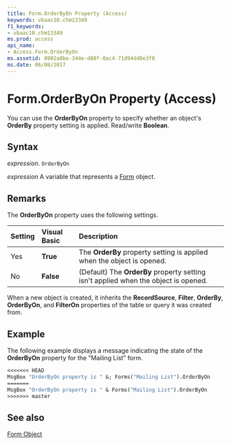 ```yaml
---
title: Form.OrderByOn Property (Access)
keywords: vbaac10.chm13349
f1_keywords:
- vbaac10.chm13349
ms.prod: access
api_name:
- Access.Form.OrderByOn
ms.assetid: 8902a8be-344e-d88f-8ac4-71d94dd0e3f0
ms.date: 06/08/2017
---
```



# Form.OrderByOn Property (Access)

You can use the  **OrderByOn** property to specify whether an object's **OrderBy** property setting is applied. Read/write **Boolean**.


## Syntax

 _expression_. `OrderByOn`

 _expression_ A variable that represents a [Form](./Access.Form.md) object.


## Remarks

The  **OrderByOn** property uses the following settings.



|**Setting**|**Visual Basic**|**Description**|
|:-----|:-----|:-----|
|Yes|**True**|The  **OrderBy** property setting is applied when the object is opened.|
|No|**False**|(Default) The  **OrderBy** property setting isn't applied when the object is opened.|

When a new object is created, it inherits the  **RecordSource**, **Filter**, **OrderBy**, **OrderByOn**, and **FilterOn** properties of the table or query it was created from.


## Example

The following example displays a message indicating the state of the  **OrderByOn** property for the "Mailing List" form.


```vb
<<<<<<< HEAD
MsgBox "OrderByOn property is " &; Forms("Mailing List").OrderByOn
=======
MsgBox "OrderByOn property is " & Forms("Mailing List").OrderByOn
>>>>>>> master
```


## See also


[Form Object](Access.Form.md)

